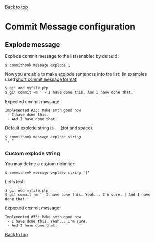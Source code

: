 [Back to top](../README.md)

# Commit Message configuration
## Explode message
Explode commit message to the list (enabled by default):
```shell
$ commithook message explode 1
```

Now you are able to make explode sentences into the list:
(in examples used [short commit message format](commit-msg.md))
```
$ git add myfile.php
$ git commit -m ' - I have done this. And I have done that.'
```
Expected commit message:
```
Implemented #33: Make smth good now
 - I have done this.
 - And I have done that.
```

Default explode string is `. ` (dot and space).
```shell
$ commithook message explode-string
". "
```

### Custom explode string
You may define a custom delimiter:
```shell
$ commithook message explode-string '|'
```
Let's test:
```
$ git add myfile.php
$ git commit -m '- I have done this. Yeah... I'm sure. | And I have done that.'
```
Expected commit message:
```
Implemented #33: Make smth good now
 - I have done this. Yeah... I'm sure.
 - And I have done that.
```

[Back to top](../README.md)
